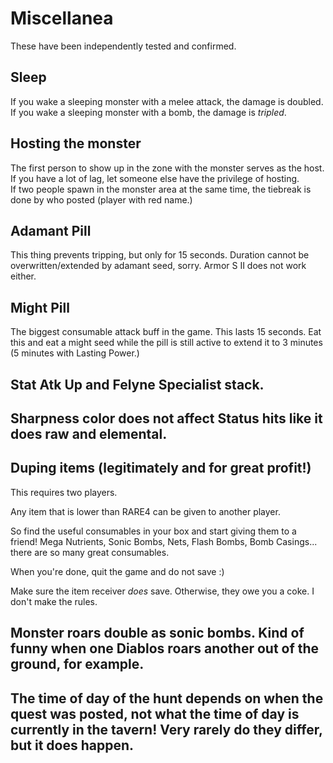 # Miscellanea


These have been independently tested and confirmed.



## Sleep
If you wake a sleeping monster with a melee attack, the damage is doubled.  
If you wake a sleeping monster with a bomb, the damage is _tripled_.
    
## Hosting the monster
The first person to show up in the zone with the monster serves as the host. If you have a lot of lag, let someone else have the privilege of hosting.  
If two people spawn in the monster area at the same time, the tiebreak is done by who posted (player with red name.)
    
## Adamant Pill
This thing prevents tripping, but only for 15 seconds. Duration cannot be overwritten/extended by adamant seed, sorry. Armor S II does not work either.

## Might Pill
The biggest consumable attack buff in the game. This lasts 15 seconds. Eat this and eat a might seed while the pill is still active to extend it to 3 minutes (5 minutes with Lasting Power.) 

## Stat Atk Up and Felyne Specialist stack.
## Sharpness color does not affect Status hits like it does raw and elemental.
## Duping items (legitimately and for great profit!)
This requires two players.

Any item that is lower than RARE4 can be given to another player.

So find the useful consumables in your box and start giving them to a friend! Mega Nutrients, Sonic Bombs, Nets, Flash Bombs, Bomb Casings... there are so many great consumables.

When you're done, quit the game and do not save :)

Make sure the item receiver *does* save. Otherwise, they owe you a coke. I don't make the rules.

## Monster roars double as sonic bombs. Kind of funny when one Diablos roars another out of the ground, for example.

## The time of day of the hunt depends on when the quest was posted, not what the time of day is currently in the tavern! Very rarely do they differ, but it does happen.
